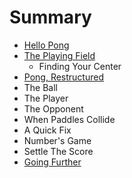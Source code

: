 # Summary

* [Hello Pong](README.adoc)
* [The Playing Field](playing-field/README.adoc)
   * Finding Your Center
* [Pong, Restructured](restructured/README.adoc)
* The Ball
* The Player
* The Opponent
* When Paddles Collide
* A Quick Fix
* Number's Game
* Settle The Score
* [Going Further](going-further/README.adoc)

